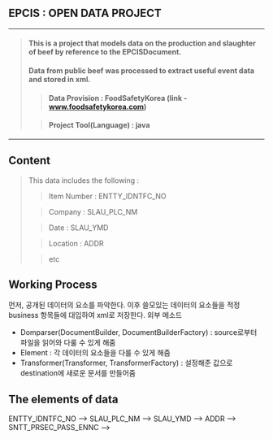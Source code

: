 ## EPCIS : OPEN DATA PROJECT
* * *
> #### This is a project that models data on the production and slaughter of beef by reference to the EPCISDocument.
>
> #### Data from public beef was processed to extract useful event data and stored in xml.
>
>> #### __Data Provision : FoodSafetyKorea (link - www.foodsafetykorea.com)__
>
>> #### __Project Tool(Language) : java__
* * *
## Content
> This data includes the following :
>
>> Item Number : ENTTY_IDNTFC_NO
>
>> Company : SLAU_PLC_NM
>
>> Date : SLAU_YMD
>
>> Location : ADDR
>
>> etc

## Working Process
먼저, 공개된 데이터의 요소를 파악한다.
이후 쓸모있는 데이터의 요소들을 적정 business 항목들에 대입하여 xml로 저장한다.
외부 메소드
 - Domparser(DocumentBuilder, DocumentBuilderFactory) : source로부터 파일을 읽어와 다룰 수 있게 해줌
 - Element : 각 데이터의 요소들을 다룰 수 있게 해줌
 - Transformer(Transformer, TransformerFactory) : 설정해준 값으로 destination에 새로운 문서를 만들어줌

## The elements of data
ENTTY_IDNTFC_NO --> 
SLAU_PLC_NM --> 
SLAU_YMD --> 
ADDR --> 
SNTT_PRSEC_PASS_ENNC --> 

